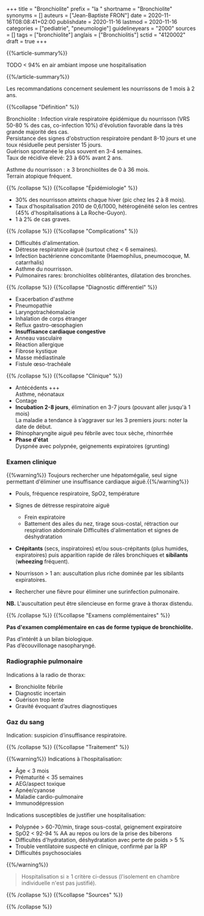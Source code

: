 +++
title = "Bronchiolite"
prefix = "la "
shortname = "Bronchiolite"
synonyms = []
auteurs = ["Jean-Baptiste FRON"]
date = 2020-11-16T08:08:41+02:00
publishdate = 2020-11-16
lastmod = 2020-11-16
categories = ["pediatrie", "pneumologie"]
guidelineyears = "2000"
sources = []
tags = ["bronchiolite"]
anglais = ["Bronchiolitis"]
sctid = "4120002"
draft = true
+++

{{%article-summary%}}

TODO
< 94% en air ambiant impose une hospitalisation

{{%/article-summary%}}

Les recommandations concernent seulement les nourrissons de 1 mois à 2 ans.

{{%collapse "Définition" %}}

Bronchiolite
: Infection virale respiratoire épidémique du nourrisson (VRS 50-80 % des cas, co-infection 10%) d'évolution favorable dans la très grande majorité des cas.  
Persistance des signes d'obstruction respiratoire pendant 8-10 jours et une toux résiduelle peut persister 15 jours.  
Guérison spontanée le plus souvent en 3-4 semaines.  
Taux de récidive élevé: 23 à 60% avant 2 ans.

Asthme du nourrisson
: ≥ 3 bronchiolites de 0 à 36 mois.  
Terrain atopique fréquent.

{{% /collapse %}}
{{%collapse "Épidémiologie" %}}

- 30% des nourrisson atteints chaque hiver (pic chez les 2 à 8 mois).
- Taux d'hospitalisation 2010 de 0,6/1000, hétérogénéité selon les centres (45% d'hospitalisations à La Roche-Guyon).
- 1 à 2% de cas graves.

{{% /collapse %}}
{{%collapse "Complications" %}}

- Difficultés d'alimentation.
- Détresse respiratoire aiguë (surtout chez < 6 semaines).
- Infection bactérienne concomitante (Haemophilus, pneumocoque, M. catarrhalis)
- Asthme du nourrisson.
- Pulmonaires rares: bronchiolites oblitérantes, dilatation des bronches.

{{% /collapse %}}
{{%collapse "Diagnostic différentiel" %}}

- Exacerbation d'asthme
- Pneumopathie
- Laryngotrachéomalacie
- Inhalation de corps étranger
- Reflux gastro-œsophagien
- **Insuffisance cardiaque congestive**
- Anneau vasculaire
- Réaction allergique
- Fibrose kystique
- Masse médiastinale
- Fistule œso-trachéale

{{% /collapse %}}
{{%collapse "Clinique" %}}

- Antécédents +++  
Asthme, néonataux
- Contage
- **Incubation 2-8 jours**, élimination en 3-7 jours (pouvant aller jusqu'à 1 mois)  
La maladie a tendance à s’aggraver sur les 3 premiers jours: noter la date de début.  
- Rhinopharyngite aiguë peu fébrile avec toux sèche, rhinorrhée
- **Phase d'état**  
Dyspnée avec polypnée, geignements expiratoires (grunting)

### Examen clinique

{{%warning%}} Toujours rechercher une hépatomégalie, seul signe permettant d'éliminer une insuffisance cardiaque aiguë.{{%/warning%}}

- Pouls, fréquence respiratoire, SpO2, température
- Signes de détresse respiratoire aiguë 
  - Frein expiratoire
  - Battement des ailes du nez, tirage sous-costal, rétraction our respiration abdominale
Difficultés d'alimentation et signes de déshydratation

- **Crépitants** (secs, inspiratoires) et/ou sous-crépitants (plus humides, expiratoires) puis apparition rapide de râles bronchiques et **sibilants** (**wheezing** fréquent).
- Nourrisson > 1 an: auscultation plus riche dominée par les sibilants expiratoires.
- Rechercher une fièvre pour éliminer une surinfection pulmonaire.

**NB.** L'auscultation peut être silencieuse en forme grave à thorax distendu.

{{% /collapse %}}
{{%collapse "Examens complémentaires" %}}

**Pas d'examen complémentaire en cas de forme typique de bronchiolite.**

Pas d’intérêt à un bilan biologique.  
Pas d’écouvillonage nasopharyngé.

### Radiographie pulmonaire

Indications à la radio de thorax:

- Bronchiolite fébrile
- Diagnostic incertain
- Guérison trop lente
- Gravité évoquant d’autres diagnostiques

### Gaz du sang

Indication: suspicion d’insuffisance respiratoire.

{{% /collapse %}}
{{%collapse "Traitement" %}}

{{%warning%}}
Indications à l'hospitalisation:

- Âge < 3 mois
- Prématurité < 35 semaines
- AEG/aspect toxique
- Apnée/cyanose
- Maladie cardio-pulmonaire
- Immunodépression

Indications susceptibles de justifier une hospitalisation:

- Polypnée > 60-70/min, tirage sous-costal, geignement expiratoire
- SpO2 < 92-94 % AA au repos ou lors de la prise des biberons
- Difficultés d'hydratation, déshydratation avec perte de poids > 5 %
- Trouble ventilatoire suspecté en clinique, confirmé par la RP
- Difficultés psychosociales

{{%/warning%}}

> Hospitalisation si ≥ 1 critère ci-dessus (l'isolement en chambre individuelle n'est pas justifié).

{{% /collapse %}}
{{%collapse "Sources" %}}



{{% /collapse %}}
